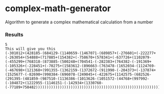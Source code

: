 # complex-math-generator
Algorithm to generate a complex mathematical calculation from a number

### Results
```
5
This will give you this
(-301012+(428185-(684129-(1140659-(1467071-(689857+(-276601+(-222277+(-263054+(54888+(717885+(154382+(-758670+(578341+(-637726+(1102079-(-455299+(768318-(873885-(500248+(704541-(-282383+(764382-(-191369+(-105326+(-228451+(-70275+(1583612-(896663-(763478-(1652034-(1124769-(-467698+(121368+(991355-(1362159-(1372672-(911990-(-204373+(-137874+(1525677-(-82690+(998384-(696078-(249045+(-422675+(1142575-(682526-(291395-(481859-(987510-(1136386-(1013626-(1051572-(44768+(997992-(-104872+(1222955-(1146151-(-142934+(1330760-(-77189+758482))))))))))))))))))))))))))))))))))))))))))))))))))))))))))))))
```
